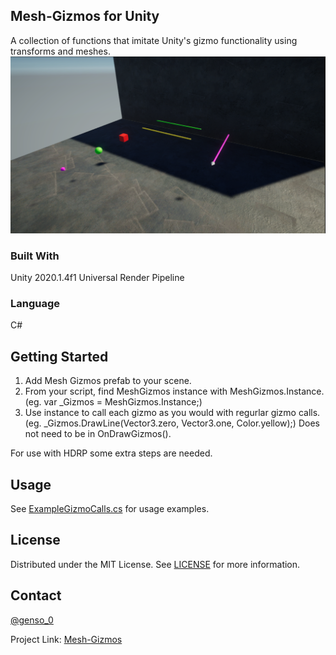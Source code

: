 <!-- ABOUT THE PROJECT -->
## Mesh-Gizmos for Unity 
A collection of functions that imitate Unity's gizmo functionality using transforms and meshes.
![alt text](https://github.com/Genso-0/Mesh-Gizmos/blob/master/Assets/Mesh_Gizmos/Project%20Information/Gizmos.PNG)

### Built With
Unity 2020.1.4f1 
Universal Render Pipeline

### Language
C#

<!-- GETTING STARTED -->
## Getting Started
1) Add Mesh Gizmos prefab to your scene.
2) From your script, find MeshGizmos instance with MeshGizmos.Instance.  (eg. var _Gizmos = MeshGizmos.Instance;)
3) Use instance to call each gizmo as you would with regurlar gizmo calls. (eg. _Gizmos.DrawLine(Vector3.zero, Vector3.one, Color.yellow);) Does not need to be in OnDrawGizmos().

For use with HDRP some extra steps are needed. 

<!-- USAGE EXAMPLES -->
## Usage
See [ExampleGizmoCalls.cs](https://github.com/Genso-0/Mesh-Gizmos/blob/master/Assets/Mesh_Gizmos/Scripts/ExampleGizmoCalls.cs) for usage examples.

<!-- LICENSE -->
## License

Distributed under the MIT License. See [LICENSE](https://github.com/Genso-0/Mesh-Gizmos/blob/master/LICENSE) for more information.

<!-- CONTACT -->
## Contact

[@genso_0](https://twitter.com/genso_0)

Project Link: [Mesh-Gizmos](https://github.com/Genso-0/Mesh-Gizmos)
